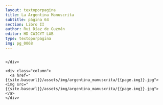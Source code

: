 ```yaml
---
layout: textoporpagina
title: La Argentina Manuscrita
subtitle: página 64
section: Libro II
author: Rui Díaz de Guzmán
editor: HD CAICYT LAB
type: textoporpagina
img: pg_0068
---
```


<div class="row">
    <div class="column">


    </div>

    <div class="column">
      <a href="{{site.baseurl}}/assets/img/argentina_manuscrita/{{page.img}}.jpg"><img src="{{site.baseurl}}/assets/img/argentina_manuscrita/{{page.img}}.jpg"></a>
    </div>
</div>